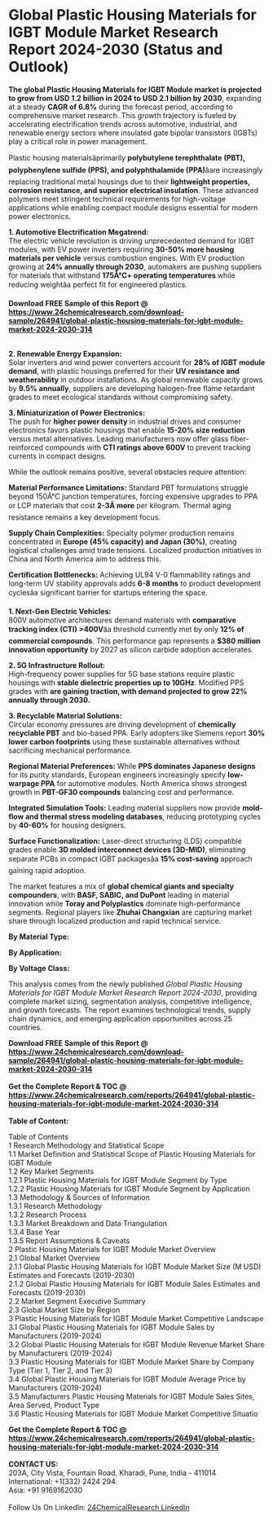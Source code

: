 <h1>Global Plastic Housing Materials for IGBT Module Market Research Report 2024-2030 (Status and Outlook)</h1><p><strong>The global Plastic Housing Materials for IGBT Module market is projected to grow from USD 1.2 billion in 2024 to USD 2.1 billion by 2030</strong>, expanding at a steady <strong>CAGR of 6.8%</strong> during the forecast period, according to comprehensive market research. This growth trajectory is fueled by accelerating electrification trends across automotive, industrial, and renewable energy sectors where insulated gate bipolar transistors (IGBTs) play a critical role in power management.</p><p>Plastic housing materialsâprimarily <strong>polybutylene terephthalate (PBT), polyphenylene sulfide (PPS), and polyphthalamide (PPA)</strong>âare increasingly replacing traditional metal housings due to their <strong>lightweight properties, corrosion resistance, and superior electrical insulation</strong>. These advanced polymers meet stringent technical requirements for high-voltage applications while enabling compact module designs essential for modern power electronics.</p><p><strong>1. Automotive Electrification Megatrend:</strong><br>
The electric vehicle revolution is driving unprecedented demand for IGBT modules, with EV power inverters requiring <strong>30-50% more housing materials per vehicle</strong> versus combustion engines. With EV production growing at <strong>24% annually through 2030</strong>, automakers are pushing suppliers for materials that withstand <strong>175Â°C+ operating temperatures </strong>while reducing weightâa perfect fit for engineered plastics.</p><div><b>Download FREE Sample of this Report @ 
            <a href="https://www.24chemicalresearch.com/download-sample/264941/global-plastic-housing-materials-for-igbt-module-market-2024-2030-314">
            https://www.24chemicalresearch.com/download-sample/264941/global-plastic-housing-materials-for-igbt-module-market-2024-2030-314</a></b></div><br><p><strong>2. Renewable Energy Expansion:</strong><br>
Solar inverters and wind power converters account for <strong>28% of IGBT module demand</strong>, with plastic housings preferred for their <strong>UV resistance and weatherability</strong> in outdoor installations. As global renewable capacity grows by <strong>9.5% annually</strong>, suppliers are developing halogen-free flame retardant grades to meet ecological standards without compromising safety.</p><p><strong>3. Miniaturization of Power Electronics:</strong><br>
The push for <strong>higher power density</strong> in industrial drives and consumer electronics favors plastic housings that enable <strong>15-20% size reduction</strong> versus metal alternatives. Leading manufacturers now offer glass fiber-reinforced compounds with <strong>CTI ratings above 600V</strong> to prevent tracking currents in compact designs.</p><p>While the outlook remains positive, several obstacles require attention:</p><p><strong>Material Performance Limitations:</strong> Standard PBT formulations struggle beyond 150Â°C junction temperatures, forcing expensive upgrades to PPA or LCP materials that cost <strong>2-3Ã more</strong> per kilogram. Thermal aging resistance remains a key development focus.</p><p><strong>Supply Chain Complexities:</strong> Specialty polymer production remains concentrated in <strong>Europe (45% capacity) and Japan (30%)</strong>, creating logistical challenges amid trade tensions. Localized production initiatives in China and North America aim to address this.</p><p><strong>Certification Bottlenecks:</strong> Achieving UL94 V-0 flammability ratings and long-term UV stability approvals adds <strong>6-8 months</strong> to product development cyclesâa significant barrier for startups entering the space.</p><p><strong>1. Next-Gen Electric Vehicles:</strong><br>
800V automotive architectures demand materials with <strong>comparative tracking index (CTI) &gt;400V</strong>âa threshold currently met by only <strong>12% of commercial compounds</strong>. This performance gap represents a <strong>$380 million innovation opportunity</strong> by 2027 as silicon carbide adoption accelerates.</p><p><strong>2. 5G Infrastructure Rollout:</strong><br>
High-frequency power supplies for 5G base stations require plastic housings with <strong>stable dielectric properties up to 10GHz</strong>. Modified PPS grades with <strong> are gaining traction, with demand projected to grow <strong>22% annually</strong> through 2030.</strong></p><p><strong>3. Recyclable Material Solutions:</strong><br>
Circular economy pressures are driving development of <strong>chemically recyclable PBT</strong> and bio-based PPA. Early adopters like Siemens report <strong>30% lower carbon footprints</strong> using these sustainable alternatives without sacrificing mechanical performance.</p><p><strong>Regional Material Preferences:</strong> While <strong>PPS dominates Japanese designs</strong> for its purity standards, European engineers increasingly specify <strong>low-warpage PPA</strong> for automotive modules. North America shows strongest growth in <strong>PBT-GF30 compounds</strong> balancing cost and performance.</p><p><strong>Integrated Simulation Tools:</strong> Leading material suppliers now provide <strong>mold-flow and thermal stress modeling databases</strong>, reducing prototyping cycles by <strong>40-60%</strong> for housing designers.</p><p><strong>Surface Functionalization:</strong> Laser-direct structuring (LDS) compatible grades enable <strong>3D molded interconnect devices (3D-MID)</strong>, eliminating separate PCBs in compact IGBT packagesâa <strong>15% cost-saving</strong> approach gaining rapid adoption.</p><p>The market features a mix of <strong>global chemical giants and specialty compounders</strong>, with <strong>BASF, SABIC, and DuPont</strong> leading in material innovation while <strong>Toray and Polyplastics</strong> dominate high-performance segments. Regional players like <strong>Zhuhai Changxian</strong> are capturing market share through localized production and rapid technical service.</p><p><strong>By Material Type:</strong></p><p><strong>By Application:</strong></p><p><strong>By Voltage Class:</strong></p><p>This analysis comes from the newly published <em>Global Plastic Housing Materials for IGBT Module Market Research Report 2024-2030</em>, providing complete market sizing, segmentation analysis, competitive intelligence, and growth forecasts. The report examines technological trends, supply chain dynamics, and emerging application opportunities across 25 countries.</p><div><b>Download FREE Sample of this Report @ 
            <a href="https://www.24chemicalresearch.com/download-sample/264941/global-plastic-housing-materials-for-igbt-module-market-2024-2030-314">
            https://www.24chemicalresearch.com/download-sample/264941/global-plastic-housing-materials-for-igbt-module-market-2024-2030-314</a></b></div><br><div><b>Get the Complete Report & TOC @ 
            <a href="https://www.24chemicalresearch.com/reports/264941/global-plastic-housing-materials-for-igbt-module-market-2024-2030-314">
            https://www.24chemicalresearch.com/reports/264941/global-plastic-housing-materials-for-igbt-module-market-2024-2030-314</a></b></div><br>
            <b>Table of Content:</b><p>Table of Contents<br />
1 Research Methodology and Statistical Scope<br />
1.1 Market Definition and Statistical Scope of Plastic Housing Materials for IGBT Module<br />
1.2 Key Market Segments<br />
1.2.1 Plastic Housing Materials for IGBT Module Segment by Type<br />
1.2.2 Plastic Housing Materials for IGBT Module Segment by Application<br />
1.3 Methodology & Sources of Information<br />
1.3.1 Research Methodology<br />
1.3.2 Research Process<br />
1.3.3 Market Breakdown and Data Triangulation<br />
1.3.4 Base Year<br />
1.3.5 Report Assumptions & Caveats<br />
2 Plastic Housing Materials for IGBT Module Market Overview<br />
2.1 Global Market Overview<br />
2.1.1 Global Plastic Housing Materials for IGBT Module Market Size (M USD) Estimates and Forecasts (2019-2030)<br />
2.1.2 Global Plastic Housing Materials for IGBT Module Sales Estimates and Forecasts (2019-2030)<br />
2.2 Market Segment Executive Summary<br />
2.3 Global Market Size by Region<br />
3 Plastic Housing Materials for IGBT Module Market Competitive Landscape<br />
3.1 Global Plastic Housing Materials for IGBT Module Sales by Manufacturers (2019-2024)<br />
3.2 Global Plastic Housing Materials for IGBT Module Revenue Market Share by Manufacturers (2019-2024)<br />
3.3 Plastic Housing Materials for IGBT Module Market Share by Company Type (Tier 1, Tier 2, and Tier 3)<br />
3.4 Global Plastic Housing Materials for IGBT Module Average Price by Manufacturers (2019-2024)<br />
3.5 Manufacturers Plastic Housing Materials for IGBT Module Sales Sites, Area Served, Product Type<br />
3.6 Plastic Housing Materials for IGBT Module Market Competitive Situatio</p><div><b>Get the Complete Report & TOC @ 
            <a href="https://www.24chemicalresearch.com/reports/264941/global-plastic-housing-materials-for-igbt-module-market-2024-2030-314">
            https://www.24chemicalresearch.com/reports/264941/global-plastic-housing-materials-for-igbt-module-market-2024-2030-314</a></b></div><br><b>CONTACT US:</b><br>
            203A, City Vista, Fountain Road, Kharadi, Pune, India - 411014<br>
            International: +1(332) 2424 294<br>
            Asia: +91 9169162030 <br><br>
            Follow Us On LinkedIn: <a href="https://www.linkedin.com/company/24chemicalresearch/">24ChemicalResearch LinkedIn</a>
